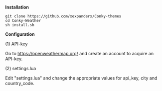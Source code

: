 
<b>Installation</b>
```
git clone https://github.com/xexpanderx/Conky-themes
cd Conky-Weather
sh install.sh
```

<b>Configuration</b>

(1) API-key

Go to https://openweathermap.org/ and create an account to acquire an API-key.

(2) settings.lua

Edit "settings.lua" and change the appropriate values for api_key, city and country_code.
